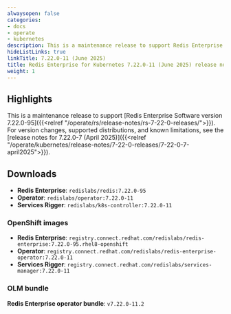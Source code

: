 ```yaml
---
alwaysopen: false
categories:
- docs
- operate
- kubernetes
description: This is a maintenance release to support Redis Enterprise Software version 7.22.0-95.
hideListLinks: true
linkTitle: 7.22.0-11 (June 2025)
title: Redis Enterprise for Kubernetes 7.22.0-11 (June 2025) release notes
weight: 1
---
```


## Highlights

This is a maintenance release to support [Redis Enterprise Software version 7.22.0-95]({{<relref "/operate/rs/release-notes/rs-7-22-0-releases/">}}). For version changes, supported distributions, and known limitations, see the [release notes for 7.22.0-7 (April 2025)]({{<relref "/operate/kubernetes/release-notes/7-22-0-releases/7-22-0-7-april2025">}}).

## Downloads

- **Redis Enterprise**: `redislabs/redis:7.22.0-95`
- **Operator**: `redislabs/operator:7.22.0-11`
- **Services Rigger**: `redislabs/k8s-controller:7.22.0-11`

### OpenShift images

- **Redis Enterprise**: `registry.connect.redhat.com/redislabs/redis-enterprise:7.22.0-95.rhel8-openshift`
- **Operator**: `registry.connect.redhat.com/redislabs/redis-enterprise-operator:7.22.0-11`
- **Services Rigger**: `registry.connect.redhat.com/redislabs/services-manager:7.22.0-11`

### OLM bundle

**Redis Enterprise operator bundle**: `v7.22.0-11.2`
